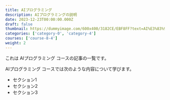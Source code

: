 ```yaml
---
title: AIプログラミング
description: AIプログラミングの説明
date: 2023-12-23T00:00:00.000Z
draft: false
thumbnail: https://dummyimage.com/600x400/3182CE/EBF8FF?text=AI%E3%83%97%E3%83%AD%E3%82%B0%E3%83%A9%E3%83%9F%E3%83%B3%E3%82%B0
categories: ['category-0', 'category-4']
courses: ['course-8-4']
weight: 2
---
```


これは AIプログラミング コースの記事の一覧です。

  AIプログラミング コースでは次のような内容について学びます。

  - セクション1
  - セクション2
  - セクション3